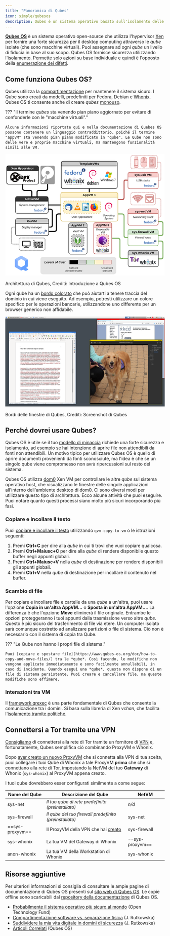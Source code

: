 ```yaml
---
title: "Panoramica di Qubes"
icon: simple/qubesos
description: Qubes è un sistema operativo basato sull'isolamento delle applicazioni all'interno delle *qubes* (precedentemente chiamate "VM"), per una maggiore sicurezza.
---
```


[**Qubes OS**](../desktop.md#qubes-os) è un sistema operativo open-source che utilizza l'hypervisor [Xen](https://en.wikipedia.org/wiki/Xen) per fornire una forte sicurezza per il desktop computing attraverso le *qube* isolate (che sono macchine virtuali). Puoi assegnare ad ogni *qube* un livello di fiducia in base al suo scopo. Qubes OS fornisce sicurezza utilizzando l'isolamento. Permette solo azioni su base individuale e quindi è l'opposto della [enumerazione dei difetti](https://www.ranum.com/security/computer_security/editorials/dumb/).

## Come funziona Qubes OS?

Qubes utilizza la [compartimentazione](https://www.qubes-os.org/intro/) per mantenere il sistema sicuro. I Qube sono creati da modelli, predefiniti per Fedora, Debian e [Whonix](../desktop.md#whonix). Qubes OS ti consente anche di creare *qubes* [monouso](https://www.qubes-os.org/doc/how-to-use-disposables/).

??? "Il termine *qubes* sta venendo pian piano aggiornato per evitare di confonderle con le "macchine virtuali"."

    Alcune informazioni riportate qui e nella documentazione di Quebes OS possono contenere un linguaggio contraddittorio, poiché il termine "appVM" sta venendo pian piano modificato in "qube". Le Qube non sono delle vere e proprie macchine virtuali, ma mantengono funzionalità simili alle VM.

![Architettura Qubes](../assets/img/qubes/qubes-trust-level-architecture.png)
<figcaption>Architettura di Qubes, Crediti: Introduzione a Qubes OS</figcaption>

Ogni qube ha un [bordo colorato](https://www.qubes-os.org/screenshots/) che può aiutarti a tenere traccia del dominio in cui viene eseguito. Ad esempio, potresti utilizzare un colore specifico per le operazioni bancarie, utilizzandone uno differente per un browser generico non affidabile.

![Bordo colorato](../assets/img/qubes/r4.0-xfce-three-domains-at-work.png)
<figcaption>Bordi delle finestre di Qubes, Crediti: Screenshot di Qubes</figcaption>

## Perché dovrei usare Qubes?

Qubes OS è utile se il tuo [modello di minaccia](../basics/threat-modeling.md) richiede una forte sicurezza e isolamento, ad esempio se hai intenzione di aprire file non attendibili da fonti non attendibili. Un motivo tipico per utilizzare Qubes OS è quello di aprire documenti provenienti da fonti sconosciute, ma l'idea è che se un singolo qube viene compromesso non avrà ripercussioni sul resto del sistema.

Qubes OS utilizza [dom0](https://wiki.xenproject.org/wiki/Dom0) Xen VM per controllare le altre *qube* sul sistema operativo host, che visualizzano le finestre delle singole applicazioni all'interno dell'ambiente desktop di dom0. Ci sono diversi modi per utilizzare questo tipo di architettura. Ecco alcune attività che puoi eseguire. Puoi notare quanto questi processi siano molto più sicuri incorporando più fasi.

### Copiare e incollare il testo

Puoi [copiare e incollare il testo](https://www.qubes-os.org/doc/how-to-copy-and-paste-text/) utilizzando `qvm-copy-to-vm` o le istruzioni seguenti:

1. Premi **Ctrl+C** per dire alla *qube* in cui ti trovi che vuoi copiare qualcosa.
2. Premi **Ctrl+Maiusc+C** per dire alla *qube* di rendere disponibile questo buffer negli appunti globali.
3. Premi **Ctrl+Maiusc+V** nella *qube* di destinazione per rendere disponibili gli appunti globali.
4. Premi **Ctrl+V** nella *qube* di destinazione per incollare il contenuto nel buffer.

### Scambio di file

Per copiare e incollare file e cartelle da una *qube* a un'altra, puoi usare l'opzione **Copia in un'altra AppVM...** o **Sposta in un'altra AppVM...**. La differenza è che l'opzione **Move** eliminerà il file originale. Entrambe le opzioni proteggeranno i tuoi appunti dalla trasmissione verso altre *qube*. Questo è più sicuro del trasferimento di file via etere. Un computer isolato sarà comunque costretto ad analizzare partizioni o file di sistema. Ciò non è necessario con il sistema di copia tra Qube.

??? "Le Qube non hanno i propri file di sistema."

    Puoi [copiare e spostare file](https://www.qubes-os.org/doc/how-to-copy-and-move-files/) tra le *qube*. Così facendo, le modifiche non vengono applicate immediatamente e sono facilmente annullabili, in caso di incidente. Quando esegui una *qube*, questa non dispone di un file di sistema persistente. Puoi creare e cancellare file, ma queste modifiche sono effimere.

### Interazioni tra VM

Il [framework qrexec](https://www.qubes-os.org/doc/qrexec/) è una parte fondamentale di Qubes che consente la comunicazione tra i domini. Si basa sulla libreria di Xen *vchan*, che facilita l'[isolamento tramite politiche](https://www.qubes-os.org/news/2020/06/22/new-qrexec-policy-system/).

## Connettersi a Tor tramite una VPN

[Consigliamo](../advanced/tor-overview.md) di connettersi alla rete di Tor tramite un fornitore di [VPN](../vpn.md) e, fortunatamente, Qubes semplifica ciò combinando ProxyVM e Whonix.

Dopo [aver creato un nuovo ProxyVM](https://github.com/Qubes-Community/Contents/blob/master/docs/configuration/vpn.md) che si connetta alla VPN di tua scelta, puoi collegare i tuoi Qube di Whonix a tale ProxyVM **prima** che che si connettano alla rete di Tor, impostando la NetVM del tuo **Gateway** di Whonix (`sys-whonix`) al ProxyVM appena creato.

I tuoi qube dovrebbero esser configurati similmente a come segue:

| Nome del Qube   | Descrizione del Qube                                                                                                     | NetVM           |
| --------------- | ------------------------------------------------------------------------------------------------------------------------ | --------------- |
| sys-net         | *Il tuo qube di rete predefinito (preinstallato)*                                                                        | *n/d*           |
| sys-firewall    | *Il qube del tuo firewall predefinito (preinstallato)*                                                                   | sys-net         |
| ==sys-proxyvm== | Il ProxyVM della VPN che hai [creato](https://github.com/Qubes-Community/Contents/blob/master/docs/configuration/vpn.md) | sys-firewall    |
| sys-whonix      | La tua VM del Gateway di Whonix                                                                                          | ==sys-proxyvm== |
| anon-whonix     | La tua VM della Workstation di Whonix                                                                                    | sys-whonix      |

## Risorse aggiuntive

Per ulteriori informazioni si consiglia di consultare le ampie pagine di documentazione di Qubes OS presenti sul [sito web di Qubes OS](https://www.qubes-os.org/doc/). Le copie offline sono scaricabili dal [repository della documentazione](https://github.com/QubesOS/qubes-doc) di Qubes OS.

- [Probabilmente il sistema operativo più sicuro al mondo](https://www.opentech.fund/news/qubes-os-arguably-the-worlds-most-secure-operating-system-motherboard/) (Open Technology Fund)
- [Compartimentazione software vs. separazione fisica](https://invisiblethingslab.com/resources/2014/Software_compartmentalization_vs_physical_separation.pdf) (J. Rutkowska)
- [Suddividere la mia vita digitale in domini di sicurezza](https://blog.invisiblethings.org/2011/03/13/partitioning-my-digital-life-into.html) (J. Rutkowska)
- [Articoli Correlati](https://www.qubes-os.org/news/categories/#articles) (Qubes OS)
